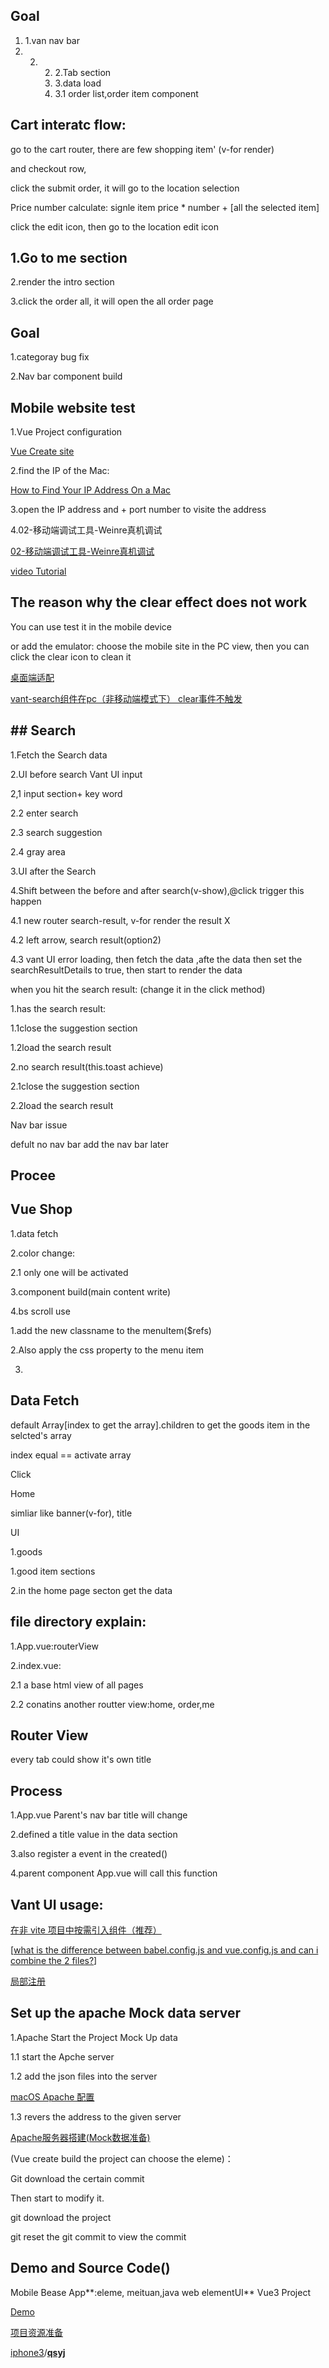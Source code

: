 

## Goal

1. 1.van nav bar
2. 2. 2. 2.Tab section
      3. 3.data load
      4. 3.1 order list,order item component





## Cart interatc flow:



go to the cart router, there are few shopping item' (v-for render)

and checkout row, 

click the submit order, it will go to the location selection 

Price number calculate: signle item price * number + [all the selected item]

click the edit icon, then go to the location edit icon



## 1.Go to me section

2.render the intro section

3.click the order all, it will open the all order page



## Goal

1.categoray bug fix

2.Nav bar component build



## Mobile website test

1.Vue Project configuration

[Vue  Create site](https://blog.csdn.net/qq_43540219/article/details/107735809)

2.find the IP of the Mac:

[How to Find Your IP Address On a Mac](https://www.hellotech.com/guide/for/how-to-find-ip-address-on-mac)

3.open the IP address and + port number to visite the address

4.02-移动端调试工具-Weinre真机调试

[02-移动端调试工具-Weinre真机调试](https://www.jianshu.com/p/8a341388d3d1)

[video Tutorial](https://www.udemy.com/course/vuejs-app/learn/lecture/8654350#content)

## The reason why the clear effect does not work

You can use test it in the mobile device



or add the emulator: choose the mobile site in the PC view, then you can click the clear icon to clean it

[桌面端适配](https://www.wenjiangs.com/doc/vant-advanced-usage#zhuo-mian-duan-gua-pei)

[vant-search组件在pc（非移动端模式下） clear事件不触发 ](https://github.com/youzan/vant/issues/6367)

## ## Search

1.Fetch the Search data

2.UI before search Vant UI input

2,1 input section+ key word

2.2 enter search

2.3 search suggestion

2.4 gray area

3.UI after the Search

4.Shift between the before and after search(v-show),@click trigger this happen

4.1 new router search-result, v-for render the result X

4.2 left arrow, search result(option2) 

4.3 vant UI error loading, then fetch the data ,afte the data then set the searchResultDetails to true, then start to render the data

when you hit the search result: (change it in the click method)

1.has the search result:

1.1close the suggestion section

1.2load the search result



2.no search result(this.toast achieve)

2.1close the suggestion section

2.2load the search result



Nav bar issue

defult no nav bar add the nav bar later

## Procee





## Vue Shop 

1.data fetch

2.color change:

2.1 only one will be activated 

3.component build(main content write)

4.bs scroll use



1.add the new classname to the menuItem($refs)

2.Also apply the css property to the menu item

3.





## Data Fetch

default Array[index to get the array].children to get the goods item in the selcted's array

index equal == activate array

Click





Home 

simliar like banner(v-for), title

UI

1.goods

1.good item sections

2.in the home page secton get the data



## file directory explain:

1.App.vue:routerView

2.index.vue:

2.1 a base html view of all pages

2.2 conatins another routter view:home, order,me



## Router View

every tab could show it's own title

## Process

1.App.vue Parent's nav bar title will change

2.defined a title value in the data section

3.also register a event in the created()

4.parent component App.vue will call this function

## Vant UI usage:

[在非 vite 项目中按需引入组件（推荐）](https://youzan.github.io/vant/#/zh-CN/quickstart) 

[[what is the difference between babel.config.js and vue.config.js and can i combine the 2 files?](https://stackoverflow.com/questions/61674491/what-is-the-difference-between-babel-config-js-and-vue-config-js-and-can-i-combi)]

[局部注册](https://youzan.github.io/vant/#/zh-CN/advanced-usage#zu-jian-zhu-ce)

## Set up the apache Mock data server

1.Apache Start the Project Mock Up data

1.1 start the Apche server

1.2 add the json files into the server

[macOS Apache 配置](https://blog.zfanw.com/macos-apache/)

1.3 revers the address to the given server

[Apache服务器搭建(Mock数据准备)](http://bluezyz.com/index.php/archives/83/)

(Vue create build the project can choose the eleme)：

Git download the certain commit 

Then start to modify it.



git download the project

git reset the git commit to view the commit

## Demo and Source Code()

Mobile Bease App**:eleme, meituan,java web elementUI** Vue3 Project

[Demo](https://github.com/iphone3/qsyj)

[项目资源准备](http://bluezyz.com/index.php/archives/85/)

[iphone3](https://github.com/iphone3)/**[qsyj](https://github.com/iphone3/qsyj)**